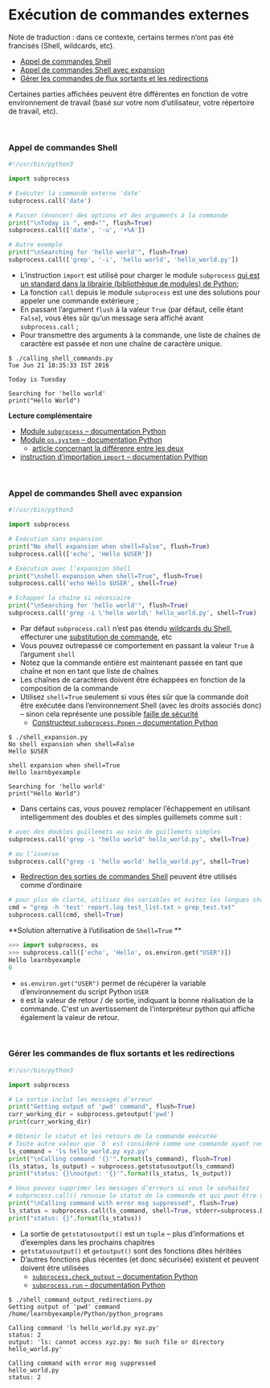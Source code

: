 # <a name="executing-external-commands"></a>Exécution de commandes externes 

Note de traduction : dans ce contexte, certains termes n’ont pas été francisés (Shell, wildcards, etc). 

* [Appel de commandes Shell](#calling-shell-commands)
* [Appel de commandes Shell avec expansion](#calling-shell-commands-with-expansion)
* [Gérer les commandes de flux sortants et les redirections](#getting-command-output-and-redirections)

Certaines parties affichées peuvent être différentes en fonction de votre environnement de travail (basé sur votre nom d’utilisateur, votre répertoire de travail, etc). 

<br>

### <a name="calling-shell-commands"></a> Appel de commandes Shell 

```python
#!/usr/bin/python3

import subprocess

# Exécuter la commande externe 'date'
subprocess.call('date')

# Passer (énoncer) des options et des arguments à la commande 
print("\nToday is ", end="", flush=True)
subprocess.call(['date', '-u', '+%A'])

# Autre exemple 
print("\nSearching for 'hello world'", flush=True)
subprocess.call(['grep', '-i', 'hello world', 'hello_world.py'])
```

* L’instruction `import` est utilisé pour charger le module `subprocess` [qui est un standard dans la librairie (bibliothèque de modules) de Python](https://docs.python.org/3/library/index.html); 
* La fonction `call` depuis le module `subprocess` est une des solutions pour appeler une commande extérieure ; 
* En passant l’argument `flush` à la valeur `True` (par défaut, celle étant `False`), vous êtes sûr qu’un message sera affiché avant `subprocess.call` ; 
* Pour transmettre des arguments à la commande, une liste de chaînes de caractère est passée et non une chaîne de caractère unique. 

```
$ ./calling_shell_commands.py 
Tue Jun 21 18:35:33 IST 2016

Today is Tuesday

Searching for 'hello world'
print("Hello World")
```

**Lecture complémentaire**

* [Module `subprocess` – documentation Python](https://docs.python.org/3/library/subprocess.html)
* [Module `os.system` – documentation Python](https://docs.python.org/3/library/os.html#os.system)
    * [article concernant la différenre entre les deux](https://www.quora.com/Whats-the-difference-between-os-system-and-subprocess-call-in-Python)
* [instruction d’importation `import` – documentation Python](https://docs.python.org/3/reference/simple_stmts.html#import)

<br>

### <a name="calling-shell-commands-with-expansion"></a>Appel de commandes Shell avec expansion 

```python
#!/usr/bin/python3

import subprocess

# Exécution sans expansion 
print("No shell expansion when shell=False", flush=True)
subprocess.call(['echo', 'Hello $USER'])

# Exécution avec l’expansion Shell 
print("\nshell expansion when shell=True", flush=True)
subprocess.call('echo Hello $USER', shell=True)

# Echapper la chaîne si nécessaire 
print("\nSearching for 'hello world'", flush=True)
subprocess.call('grep -i \'hello world\' hello_world.py', shell=True)
```

* Par défaut `subprocess.call` n’est pas étendu [wildcards du Shell](https://github.com/learnbyexample/Linux_command_line/blob/master/Shell.md#wildcards), effecturer une [substitution de commande](http://mywiki.wooledge.org/CommandSubstitution), etc
* Vous pouvez outrepassé ce comportement en passant la valeur `True` à l’argument `shell` 
* Notez que la commande entière est maintenant passée en tant que chaîne et non en tant que liste de chaînes 
* Les chaînes de caractères doivent être échappées en fonction de la composition de la commande 
* Utilisez `shell=True` seulement si vous êtes sûr que la commande doit être exécutée dans l’environnement Shell (avec les droits associés donc) – sinon cela représente une possible [faille de sécurité](https://stackoverflow.com/questions/3172470/actual-meaning-of-shell-true-in-subprocess)
    * [Constructeur `subprocess.Popen` – documentation Python](https://docs.python.org/3/library/subprocess.html#popen-constructor)

```
$ ./shell_expansion.py 
No shell expansion when shell=False
Hello $USER

shell expansion when shell=True
Hello learnbyexample

Searching for 'hello world'
print("Hello World")
```

* Dans certains cas, vous pouvez remplacer l’échappement en utilisant intelligemment des doubles et des simples guillemets comme suit : 

```python
# avec des doubles guillemets au sein de guillemets simples
subprocess.call('grep -i "hello world" hello_world.py', shell=True)

# ou l’inverse 
subprocess.call("grep -i 'hello world' hello_world.py", shell=True)
```

* [Redirection des sorties de commandes Shell](https://github.com/learnbyexample/Linux_command_line/blob/master/Shell.md#redirection) peuvent être utilisés comme d’ordinaire 

```python
# pour plus de clarté, utilisez des variables et évitez les longues chaînes 
cmd = "grep -h 'test' report.log test_list.txt > grep_test.txt"
subprocess.call(cmd, shell=True)
```

**Solution alternative à l’utilisation de `Shell=True` **

```python
>>> import subprocess, os
>>> subprocess.call(['echo', 'Hello', os.environ.get("USER")])
Hello learnbyexample
0
```

* `os.environ.get("USER")` permet de récupérer la variable d’environnement du script Python `USER`
* `0` est la valeur de retour / de sortie, indiquant la bonne réalisation de la commande. C'est un avertissement de l'interpréteur python qui affiche également la valeur de retour. 

<br>

### <a name="getting-command-output-and-redirections"></a>Gérer les commandes de flux sortants et les redirections 

```python
#!/usr/bin/python3

import subprocess

# La sortie inclut les messages d’erreur 
print("Getting output of 'pwd' command", flush=True)
curr_working_dir = subprocess.getoutput('pwd')
print(curr_working_dir)

# Obtenir le statut et les retours de la commande exécutée  
# Toute autre valeur que `0` est considéré comme une commande ayant rencontrée une erreur 
ls_command = 'ls hello_world.py xyz.py'
print("\nCalling command '{}'".format(ls_command), flush=True)
(ls_status, ls_output) = subprocess.getstatusoutput(ls_command)
print("status: {}\noutput: '{}'".format(ls_status, ls_output))

# Vous pouvez supprimer les messages d’erreurs si vous le souhaitez 
# subprocess.call() renvoie le statut de la commande et qui peut être utilisé 
print("\nCalling command with error msg suppressed", flush=True)
ls_status = subprocess.call(ls_command, shell=True, stderr=subprocess.DEVNULL)
print("status: {}".format(ls_status))
```

* La sortie de `getstatusoutput()` est un `tuple` – plus d’informations et d’exemples dans les prochains chapitres 
* `getstatusoutput()` et `getoutput()` sont des fonctions dites héritées
* D’autres fonctions plus récentes (et donc sécurisée) existent et peuvent doivent être utilisées 
    * [`subprocess.check_output` – documentation Python](https://docs.python.org/3/library/subprocess.html#subprocess.check_output)
    * [`subprocess.run` – documentation Python](https://docs.python.org/3/library/subprocess.html#subprocess.run)

```
$ ./shell_command_output_redirections.py 
Getting output of 'pwd' command
/home/learnbyexample/Python/python_programs

Calling command 'ls hello_world.py xyz.py'
status: 2
output: 'ls: cannot access xyz.py: No such file or directory
hello_world.py'

Calling command with error msg suppressed
hello_world.py
status: 2
```
